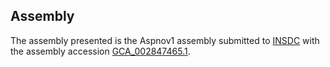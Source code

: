 

Assembly
--------

The assembly presented is the Aspnov1 assembly submitted to
[INSDC](http://www.insdc.org) with the assembly accession
[GCA\_002847465.1](http://www.ebi.ac.uk/ena/data/view/GCA_002847465.1).
